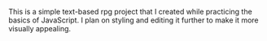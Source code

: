 This is a simple text-based rpg project that I created while practicing the basics of JavaScript.
I plan on styling and editing it further to make it more visually appealing.

